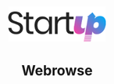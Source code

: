 <p align="center">
  <a href="https://thestartup.netlify.app">
    <img alt="Startup Logo" src="/src/images/startup-logo-black.svg" width="200" />
  </a>
</p>
<h1 align="center">
  Webrowse
</h1>

